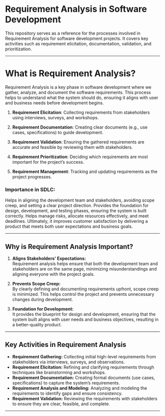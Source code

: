 # Requirement Analysis in Software Development

This repository serves as a reference for the processes involved in Requirement Analysis for software development projects. It covers key activities such as requirement elicitation, documentation, validation, and prioritization.

---

# What is Requirement Analysis?

Requirement Analysis is a key phase in software development where we gather, analyze, and document the software requirements. This process helps to understand what the system should do, ensuring it aligns with user and business needs before development begins.

1. **Requirement Elicitation**: Collecting requirements from stakeholders using interviews, surveys, and workshops.

2. **Requirement Documentation**: Creating clear documents (e.g., use cases, specifications) to guide development.

3. **Requirement Validation**: Ensuring the gathered requirements are accurate and feasible by reviewing them with stakeholders.

4. **Requirement Prioritization**: Deciding which requirements are most important for the project’s success.

5. **Requirement Management**: Tracking and updating requirements as the project progresses.

### Importance in SDLC:

Helps in aligning the development team and stakeholders, avoiding scope creep, and setting a clear project direction.
Provides the foundation for design, development, and testing phases, ensuring the system is built correctly.
Helps manage risks, allocate resources effectively, and meet deadlines.
Ultimately, it improves customer satisfaction by delivering a product that meets both user expectations and business goals.

---
## Why is Requirement Analysis Important?

1. **Aligns Stakeholders' Expectations:**  
   Requirement analysis helps ensure that both the development team and stakeholders are on the same page, minimizing misunderstandings and aligning everyone with the project goals.

2. **Prevents Scope Creep:**  
   By clearly defining and documenting requirements upfront, scope creep is minimized. This helps control the project and prevents unnecessary changes during development.

3. **Foundation for Development:**  
   It provides the blueprint for design and development, ensuring that the system built aligns with user needs and business objectives, resulting in a better-quality product.

---
## Key Activities in Requirement Analysis

- **Requirement Gathering:** Collecting initial high-level requirements from stakeholders via interviews, surveys, and observations.
- **Requirement Elicitation:** Refining and clarifying requirements through techniques like brainstorming and workshops.
- **Requirement Documentation:** Creating formal documents (use cases, specifications) to capture the system’s requirements.
- **Requirement Analysis and Modeling:** Analyzing and modeling the requirements to identify gaps and ensure consistency.
- **Requirement Validation:** Reviewing the requirements with stakeholders to ensure they are clear, feasible, and complete.
 
---
